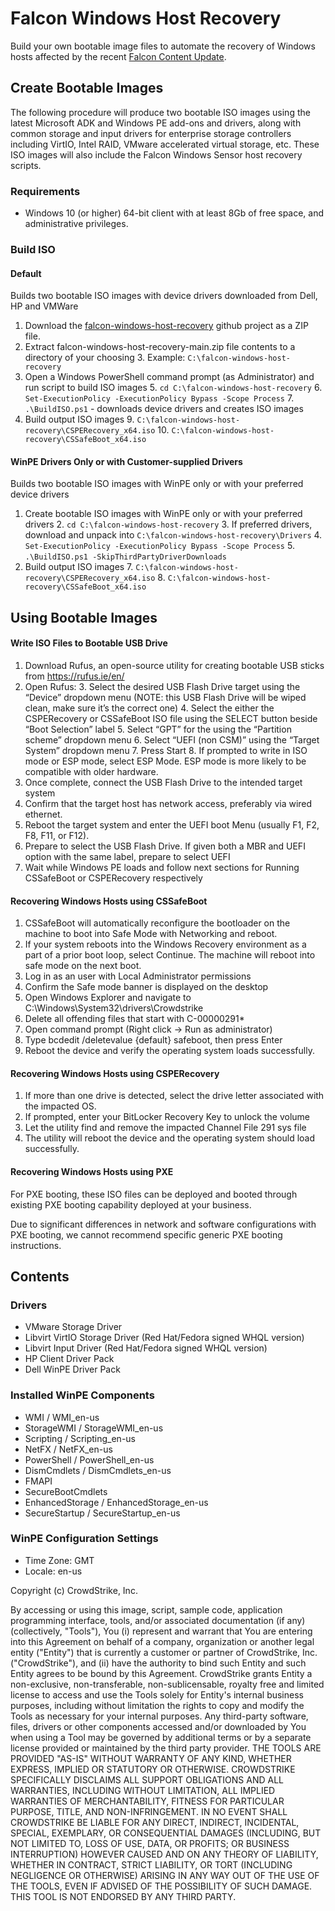 # Falcon Windows Host Recovery

Build your own bootable image files to automate the recovery of Windows hosts affected by the recent [Falcon Content Update](https://www.crowdstrike.com/falcon-content-update-remediation-and-guidance-hub/). 

## Create Bootable Images

The following procedure will produce two bootable ISO images using the latest Microsoft ADK and Windows PE add-ons and drivers, along with common storage and input drivers for enterprise storage controllers including VirtIO, Intel RAID, VMware accelerated virtual storage, etc. These ISO images will also include the Falcon Windows Sensor host recovery scripts.

### Requirements

- Windows 10 (or higher) 64-bit client with at least 8Gb of free space, and administrative privileges.

### Build ISO

#### Default
Builds two bootable ISO images with device drivers downloaded from Dell, HP and VMWare

1. Download the [falcon-windows-host-recovery](https://github.com/CrowdStrike/falcon-windows-host-recovery) github project as a ZIP file.
2. Extract falcon-windows-host-recovery-main.zip file contents to a directory of your choosing 
   3. Example: `C:\falcon-windows-host-recovery` 
4. Open a Windows PowerShell command prompt (as Administrator) and run script to build ISO images 
   5. `cd C:\falcon-windows-host-recovery` 
   6. `Set-ExecutionPolicy -ExecutionPolicy Bypass -Scope Process` 
   7. `.\BuildISO.ps1` - downloads device drivers and creates ISO images 
8. Build output ISO images 
   9. `C:\falcon-windows-host-recovery\CSPERecovery_x64.iso` 
   10. `C:\falcon-windows-host-recovery\CSSafeBoot_x64.iso`


#### WinPE Drivers Only or with Customer-supplied Drivers
Builds two bootable ISO images with WinPE only or with your preferred device drivers

1. Create bootable ISO images with WinPE only or with your preferred drivers 
   2. `cd C:\falcon-windows-host-recovery` 
   3. If preferred drivers, download and unpack into `C:\falcon-windows-host-recovery\Drivers` 
   4. `Set-ExecutionPolicy -ExecutionPolicy Bypass -Scope Process` 
   5. `.\BuildISO.ps1 -SkipThirdPartyDriverDownloads` 
6. Build output ISO images 
   7. `C:\falcon-windows-host-recovery\CSPERecovery_x64.iso`
   8. `C:\falcon-windows-host-recovery\CSSafeBoot_x64.iso`


## Using Bootable Images

#### Write ISO Files to Bootable USB Drive

1. Download Rufus, an open-source utility for creating bootable USB sticks from https://rufus.ie/en/
2. Open Rufus:
   3. Select the desired USB Flash Drive target using the “Device” dropdown menu (NOTE: this USB Flash Drive will be wiped clean, make sure it’s the correct one)
   4. Select the either the CSPERecovery or CSSafeBoot ISO file using the SELECT button beside “Boot Selection” label
   5. Select “GPT” for the using the “Partition scheme” dropdown menu
   6. Select “UEFI (non CSM)” using the “Target System” dropdown menu
   7. Press Start
      8. If prompted to write in ISO mode or ESP mode, select ESP Mode. ESP mode is more likely to be compatible with older hardware.
9. Once complete, connect the USB Flash Drive to the intended target system
10. Confirm that the target host has network access, preferably via wired ethernet.
11. Reboot the target system and enter the UEFI boot Menu (usually F1, F2, F8, F11, or F12).
12. Prepare to select the USB Flash Drive. If given both a MBR and UEFI option with the same label, prepare to select UEFI
13. Wait while Windows PE loads and follow next sections for Running CSSafeBoot or CSPERecovery respectively

#### Recovering Windows Hosts using CSSafeBoot

1. CSSafeBoot will automatically reconfigure the bootloader on the machine to boot into Safe Mode with Networking and reboot. 
2. If your system reboots into the Windows Recovery environment as a part of a prior boot loop, select Continue. The machine will reboot into safe mode on the next boot. 
3. Log in as an user with Local Administrator permissions 
4. Confirm the Safe mode banner is displayed on the desktop 
5. Open Windows Explorer and navigate to C:\Windows\System32\drivers\Crowdstrike 
6. Delete all offending files that start with C-00000291*
7. Open command prompt (Right click -> Run as administrator)
8. Type bcdedit /deletevalue {default} safeboot, then press Enter 
9. Reboot the device and verify the operating system loads successfully.

#### Recovering Windows Hosts using CSPERecovery

1. If more than one drive is detected, select the drive letter associated with the impacted OS. 
2. If prompted, enter your BitLocker Recovery Key to unlock the volume 
3. Let the utility find and remove the impacted Channel File 291 sys file 
4. The utility will reboot the device and the operating system should load successfully.

#### Recovering Windows Hosts using PXE

For PXE booting, these ISO files can be deployed and booted through existing PXE booting capability deployed at your business. 

Due to significant differences in network and software configurations with PXE booting, we cannot recommend specific generic PXE booting instructions.

## Contents
### Drivers

- VMware Storage Driver
- Libvirt VirtIO Storage Driver (Red Hat/Fedora signed WHQL version)
- Libvirt Input Driver (Red Hat/Fedora signed WHQL version)
- HP Client Driver Pack
- Dell WinPE Driver Pack

### Installed WinPE Components

- WMI / WMI_en-us
- StorageWMI / StorageWMI_en-us
- Scripting / Scripting_en-us
- NetFX / NetFX_en-us
- PowerShell / PowerShell_en-us
- DismCmdlets / DismCmdlets_en-us
- FMAPI
- SecureBootCmdlets
- EnhancedStorage / EnhancedStorage_en-us
- SecureStartup / SecureStartup_en-us

### WinPE Configuration Settings

- Time Zone: GMT
- Locale: en-us

Copyright (c) CrowdStrike, Inc.

By accessing or using this image, script, sample code, application programming interface, tools, and/or associated documentation (if any) (collectively, "Tools"), You (i) represent and warrant that You are entering into this Agreement on behalf of a company, organization or another legal entity ("Entity") that is currently a customer or partner of CrowdStrike, Inc. ("CrowdStrike"), and (ii) have the authority to bind such Entity and such Entity agrees to be bound by this Agreement. CrowdStrike grants Entity a non-exclusive, non-transferable, non-sublicensable, royalty free and limited license to access and use the Tools solely for Entity's internal business purposes, including without limitation the rights to copy and modify the Tools as necessary for your internal purposes. Any third-party software, files, drivers or other components accessed and/or downloaded by You when using a Tool may be governed by additional terms or by a separate license provided or maintained by the third party provider. THE TOOLS ARE PROVIDED "AS-IS" WITHOUT WARRANTY OF ANY KIND, WHETHER EXPRESS, IMPLIED OR STATUTORY OR OTHERWISE. CROWDSTRIKE SPECIFICALLY DISCLAIMS ALL SUPPORT OBLIGATIONS AND ALL WARRANTIES, INCLUDING WITHOUT LIMITATION, ALL IMPLIED WARRANTIES OF MERCHANTABILITY, FITNESS FOR PARTICULAR PURPOSE, TITLE, AND NON-INFRINGEMENT. IN NO EVENT SHALL CROWDSTRIKE BE LIABLE FOR ANY DIRECT, INDIRECT, INCIDENTAL, SPECIAL, EXEMPLARY, OR CONSEQUENTIAL DAMAGES (INCLUDING, BUT NOT LIMITED TO, LOSS OF USE, DATA, OR PROFITS; OR BUSINESS INTERRUPTION) HOWEVER CAUSED AND ON ANY THEORY OF LIABILITY, WHETHER IN CONTRACT, STRICT LIABILITY, OR TORT (INCLUDING NEGLIGENCE OR OTHERWISE) ARISING IN ANY WAY OUT OF THE USE OF THE TOOLS, EVEN IF ADVISED OF THE POSSIBILITY OF SUCH DAMAGE. THIS TOOL IS NOT ENDORSED BY ANY THIRD PARTY.